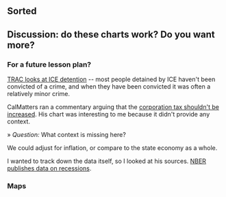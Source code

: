 
## Sorted




## Discussion: do these charts work? Do you want more?

### For a future lesson plan?

[TRAC looks at ICE detention](https://trac.syr.edu/immigration/reports/530/) -- most people detained by ICE haven't been convicted of a crime, and when they have been convicted it was often a relatively minor crime.

CalMatters ran a commentary arguing that the [corporation tax shouldn't be increased](https://calmatters.org/articles/commentary/california-corporate-tax/). His chart was interesting to me because it didn't provide any context.

» *Question:* What context is missing here?

We could adjust for inflation, or compare to the state economy as a whole.

I wanted to track down the data itself, so I looked at his sources. [NBER publishes data on recessions](https://www.nber.org/cycles/cyclesmain.html).

### Maps

